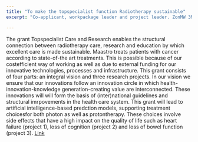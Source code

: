 ```yaml
---
title: "To make the topspecialist function Radiotherapy sustainable"
excerpt: "Co-applicant, workpackage leader and project leader. ZonMW 3M Euro. March 2020"

---
```

The grant Topspecialist Care and Research enables the structural connection between radiotherapy care, research and education by which excellent care is made sustainable. Maastro treats patients with cancer according to state-of-the art treatments. This is possible because of our costefficient way of working as well as due to external funding for our innovative technologies, processes and infrastructure. This grant consists of four parts: an integral vision and three research projects. In our vision we ensure that our innovations follow an innovation circle in which health-innovation-knowledge generation-creating value are interconnected. These innovations will will form the basis of (inter)national guidelines and structural imrpovements in the health care system. This grant will lead to artificial intelligence-based predction models, supporting treatment choicesfor both photon as well as protontherapy. These choices involve side effects that have a high impact on the quality of life such as heart failure (project 1), loss of cognition (project 2) and loss of bowel function (project 3).
[Link](https://maastro.nl/home/maastro-ontvangt-3-miljoen-euro-voor-topspecialistische-zorg-en-onderzoek/)

